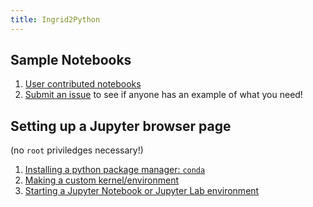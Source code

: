 ```yaml
---
title: Ingrid2Python
---
```


## Sample Notebooks
1. [User contributed notebooks](https://github.com/ocp-cmdg/ingrid2python/tree/main/notebooks)
2. [Submit an issue](https://github.com/ocp-cmdg/ingrid2python/issues) to see if anyone has an example of what you need!

## Setting up a Jupyter browser page
(no `root` priviledges necessary!)
1. [Installing a python package manager: `conda`](https://ocp-cmdg.github.io/ingrid2python/pages/install_conda.html)
2. [Making a custom kernel/environment](https://ocp-cmdg.github.io/ingrid2python/pages/user_environment.html)
3. [Starting a Jupyter Notebook or Jupyter Lab environment](https://ocp-cmdg.github.io/ingrid2python/pages/JupyterWithTunnel.html)
